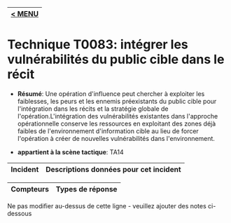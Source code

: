 |[< MENU](../../README.md)|
|---|
# Technique T0083: intégrer les vulnérabilités du public cible dans le récit

* **Résumé**: Une opération d'influence peut chercher à exploiter les faiblesses, les peurs et les ennemis préexistants du public cible pour l'intégration dans les récits et la stratégie globale de l'opération.L'intégration des vulnérabilités existantes dans l'approche opérationnelle conserve les ressources en exploitant des zones déjà faibles de l'environnement d'information cible au lieu de forcer l'opération à créer de nouvelles vulnérabilités dans l'environnement.

* **appartient à la scène tactique**: TA14


|Incident |Descriptions données pour cet incident |
|-------- |-------------------- |



|Compteurs |Types de réponse |
|-------- |-------------- |


Ne pas modifier au-dessus de cette ligne - veuillez ajouter des notes ci-dessous